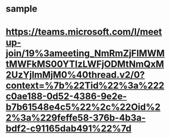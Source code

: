 # sample
# https://teams.microsoft.com/l/meetup-join/19%3ameeting_NmRmZjFlMWMtMWFkMS00YTIzLWFjODMtNmQxM2UzYjlmMjM0%40thread.v2/0?context=%7b%22Tid%22%3a%222c0ae188-0d52-4386-9e2e-b7b61548e4c5%22%2c%22Oid%22%3a%229feffe58-376b-4b3a-bdf2-c91165dab491%22%7d
